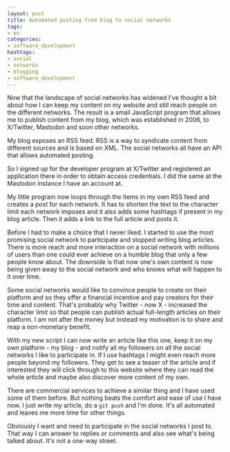 ```yaml
---
layout: post
title: Automated posting from blog to social networks
tags:
- en
categories:
- software_development
hashtags:
- social
- networks
- blogging
- software_development
---
```

Now that the landscape of social networks has widened I've thought a bit about how I can keep my content on my website and still reach people on the different networks. The result is a small JavaScript program that allows me to publish content from my blog, which was established in 2006, to X/Twitter, Mastodon and soon other networks.

My blog exposes an RSS feed. RSS is a way to syndicate content from different sources and is based on XML. The social networks all have an API that allows automated posting.

So I signed up for the developer program at X/Twitter and registered an application there in order to obtain access credentials. I did the same at the Mastodon instance I have an account at.

My little program now loops through the items in my own RSS feed and creates a post for each network. It has to shorten the text to the character limit each network imposes and it also adds some hashtags if present in my blog article. Then it adds a link to the full article and posts it.

Before I had to make a choice that I never liked. I started to use the most promising social network to participate and stopped writing blog articles. There is more reach and more interaction on a social network with millions of users than one could ever achieve on a humble blog that only a few people know about. The downside is that now one's own content is now being given away to the social network and who knows what will happen to it over time.

Some social networks would like to convince people to create on their platform and so they offer a financial incentive and pay creators for their time and content. That's probably why Twitter - now X - increased the character limit so that people can publish actual full-length articles on their platform. I am not after the money but instead my motivation is to share and reap a non-monetary benefit.

With my new script I can now write an article like this one, keep it on my own platform - my blog - and notify all my followers on all the social networks I like to participate in. If I use hashtags I might even reach more people beyond my followers. They get to see a teaser of the article and if interested they will click through to this website where they can read the whole article and maybe also discover more content of my own.

There are commercial services to achieve a similar thing and I have used some of them before. But nothing beats the comfort and ease of use I have now. I just write my article, do a `git push` and I'm done. It's all automated and leaves me more time for other things.

Obviously I want and need to participate in the social networks I post to. That way I can answer to replies or comments and also see what's being talked about. It's not a one-way street.
